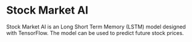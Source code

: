 # Stock Market AI
 Stock Market AI is an Long Short Term Memory (LSTM) model designed with TensorFlow. The model can be used to predict future stock prices.

